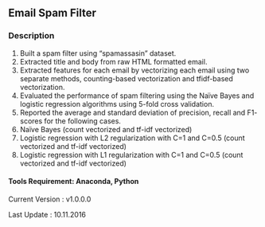 
## Email Spam Filter

### Description
1.	Built a spam filter using “spamassasin” dataset. 
2.	Extracted title and body from raw HTML formatted email.
3.	Extracted features for each email by vectorizing each email using two separate methods, counting-based vectorization  and tfidf-based vectorization.
4.	Evaluated the performance of spam filtering using the Naïve Bayes and logistic regression algorithms using 5-fold cross validation. 
5.	Reported the average and standard deviation of precision, recall and F1- scores for the following cases.
6.	Naïve Bayes (count vectorized and tf-idf vectorized) 
7.	Logistic regression with L2 regularization with C=1 and C=0.5 (count vectorized and tf-idf vectorized) 
8.	Logistic regression with L1 regularization with C=1 and C=0.5 (count vectorized and tf-idf vectorized)

#### Tools Requirement: Anaconda, Python 

Current Version  : v1.0.0.0

Last Update      : 10.11.2016
